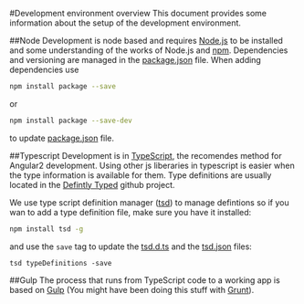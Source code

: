 ﻿#Development environment overview
This document provides some information about the setup of the development environment.

##Node
Development is node based and requires [Node.js](https://nodejs.org/) to be installed and some understanding of the works of Node.js and [npm](https://www.npmjs.com/). 
Dependencies and versioning are managed in the [package.json](../package.json) file.
When adding dependencies use

```bash
npm install package --save
```
or
```bash
npm install package --save-dev
```
to update [package.json](../package.json) file.

##Typescript
Development is in [TypeScript](http://www.typescriptlang.org/), the recomendes method for Angular2 development. Using other js liberaries in typescript is easier when the type information is available for them. Type definitions are usually located in the [Defintly Typed](https://github.com/borisyankov/DefinitelyTyped) github project.

We use type script definition manager ([tsd](https://github.com/DefinitelyTyped/tsd)) to manage defintions so if you wan to add a type definition file, make sure you have it installed:
```bash
npm install tsd -g
```
and use the `save` tag to update the [tsd.d.ts](../typings/tsd.d.ts) and the [tsd.json](../tsd.json) files:
```bush
tsd typeDefinitions -save
```

##Gulp
The process that runs from TypeScript code to a working app is based on [Gulp](http://gulpjs.com/) (You might have been doing this stuff with [Grunt](http://gruntjs.com/)).
